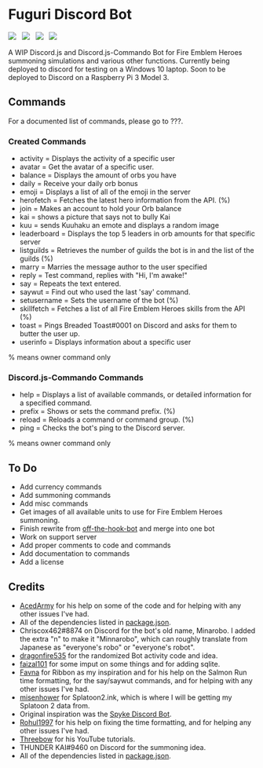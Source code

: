 # Fuguri Discord Bot

<img src="https://img.shields.io/badge/progress-44.35%25-yellow.svg"> &nbsp; <img src="https://img.shields.io/badge/bot%20version-0.1.0-BC57B4.svg"> &nbsp; <img src="https://img.shields.io/badge/npm-6.0.1-1ABC9C.svg"> &nbsp; <img src="https://img.shields.io/badge/node-8.11.1-E91E63.svg">

A WIP Discord.js and Discord.js-Commando Bot for Fire Emblem Heroes summoning simulations and various other functions. Currently being deployed to discord for testing on a Windows 10 laptop. Soon to be deployed to Discord on a Raspberry Pi 3 Model 3.

## Commands
For a documented list of commands, please go to ???.

### Created Commands
* activity = Displays the activity of a specific user
* avatar = Get the avatar of a specific user.
* balance = Displays the amount of orbs you have
* daily = Receive your daily orb bonus
* emoji = Displays a list of all of the emoji in the server
* herofetch = Fetches the latest hero information from the API. (%)
* join = Makes an account to hold your Orb balance
* kai = shows a picture that says not to bully Kai
* kuu = sends Kuuhaku an emote and displays a random image
* leaderboard = Displays the top 5 leaders in orb amounts for that specific server
* listguilds = Retrieves the number of guilds the bot is in and the list of the guilds (%)
* marry = Marries the message author to the user specified
* reply = Test command, replies with "Hi, I'm awake!"
* say = Repeats the text entered.
* saywut = Find out who used the last 'say' command.
* setusername = Sets the username of the bot (%)
* skillfetch = Fetches a list of all Fire Emblem Heroes skills from the API (%)
* toast = Pings Breaded Toast#0001 on Discord and asks for them to butter the user up.
* userinfo = Displays information about a specific user

% means owner command only

### Discord.js-Commando Commands
* help = Displays a list of available commands, or detailed information for a specified command.
* prefix = Shows or sets the command prefix. (%)
* reload = Reloads a command or command group. (%)
* ping = Checks the bot's ping to the Discord server.

% means owner command only

## To Do
* Add currency commands
* Add summoning commands
* Add misc commands
* Get images of all available units to use for Fire Emblem Heroes summoning.
* Finish rewrite from [off-the-hook-bot](https://www.github.com/KunoichiZ/off-the-hook-bot) and merge into one bot
* Work on support server
* Add proper comments to code and commands
* Add documentation to commands
* Add a license

## Credits
* [AcedArmy](https://github.com/AcedArmy) for his help on some of the code and for helping with any other issues I've had.
* All of the dependencies listed in [package.json](https://github.com/KunoichiZ/fuguri-bot/blob/master/package.json).
* Chriscox462#8874 on Discord for the bot's old name, Minarobo. I added the extra "n" to make it "Minnarobo", which can roughly translate from Japanese as "everyone's robo" or "everyone's robot".
* [dragonfire535](https://github.com/dragonfire535/xiao) for the randomized Bot activity code and idea.
* [faizal101](https://github.com/faizal101) for some imput on some things and for adding sqlite.
* [Favna](https://github.com/Favna) for Ribbon as my inspiration and for his help on the Salmon Run time formatting, for the say/saywut commands, and for helping with any other issues I've had.
* [misenhower](https://github.com/misenhower/splatoon2.ink) for Splatoon2.ink, which is where I will be getting my Splatoon 2 data from.
* Original inspiration was the [Spyke Discord Bot](https://discordbots.org/bot/340354052715970563).
* [Rohul1997](http://github.com/Rohul1997) for his help on fixing the time formatting, and for helping any other issues I've had.
* [Threebow](https://www.youtube.com/channel/UC5UnYgoBRBHqGV-X-zroQWg) for his YouTube tutorials.
* THUNDER KAI#9460 on Discord for the summoning idea.
* All of the dependencies listed in [package.json](https://github.com/KunoichiZ/minnarobo-bot/blob/master/package.json).